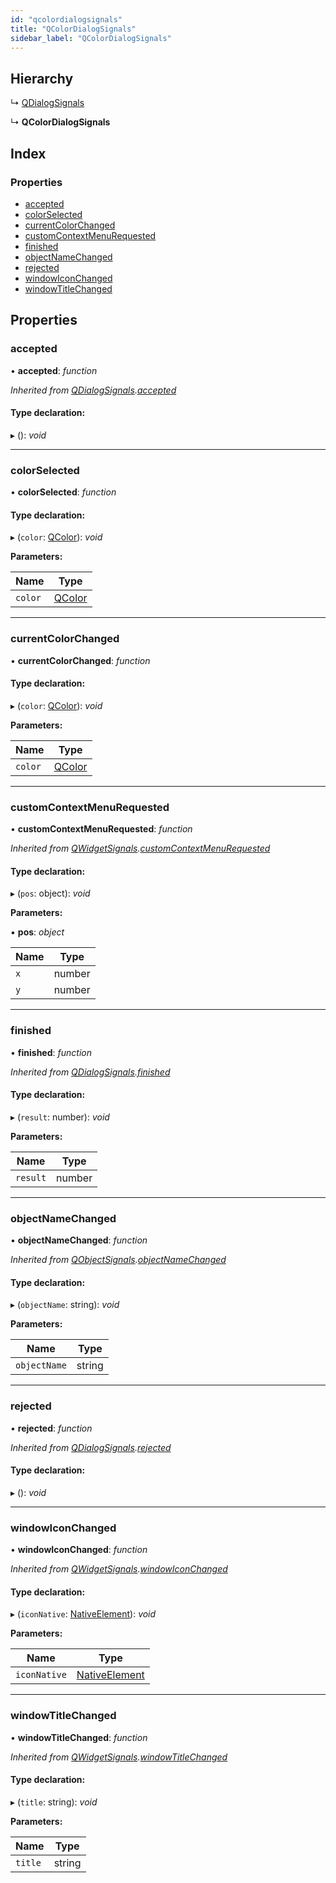 ```yaml
---
id: "qcolordialogsignals"
title: "QColorDialogSignals"
sidebar_label: "QColorDialogSignals"
---
```


## Hierarchy

  ↳ [QDialogSignals](qdialogsignals.md)

  ↳ **QColorDialogSignals**

## Index

### Properties

* [accepted](qcolordialogsignals.md#accepted)
* [colorSelected](qcolordialogsignals.md#colorselected)
* [currentColorChanged](qcolordialogsignals.md#currentcolorchanged)
* [customContextMenuRequested](qcolordialogsignals.md#customcontextmenurequested)
* [finished](qcolordialogsignals.md#finished)
* [objectNameChanged](qcolordialogsignals.md#objectnamechanged)
* [rejected](qcolordialogsignals.md#rejected)
* [windowIconChanged](qcolordialogsignals.md#windowiconchanged)
* [windowTitleChanged](qcolordialogsignals.md#windowtitlechanged)

## Properties

###  accepted

• **accepted**: *function*

*Inherited from [QDialogSignals](qdialogsignals.md).[accepted](qdialogsignals.md#accepted)*

#### Type declaration:

▸ (): *void*

___

###  colorSelected

• **colorSelected**: *function*

#### Type declaration:

▸ (`color`: [QColor](../classes/qcolor.md)): *void*

**Parameters:**

Name | Type |
------ | ------ |
`color` | [QColor](../classes/qcolor.md) |

___

###  currentColorChanged

• **currentColorChanged**: *function*

#### Type declaration:

▸ (`color`: [QColor](../classes/qcolor.md)): *void*

**Parameters:**

Name | Type |
------ | ------ |
`color` | [QColor](../classes/qcolor.md) |

___

###  customContextMenuRequested

• **customContextMenuRequested**: *function*

*Inherited from [QWidgetSignals](qwidgetsignals.md).[customContextMenuRequested](qwidgetsignals.md#customcontextmenurequested)*

#### Type declaration:

▸ (`pos`: object): *void*

**Parameters:**

▪ **pos**: *object*

Name | Type |
------ | ------ |
`x` | number |
`y` | number |

___

###  finished

• **finished**: *function*

*Inherited from [QDialogSignals](qdialogsignals.md).[finished](qdialogsignals.md#finished)*

#### Type declaration:

▸ (`result`: number): *void*

**Parameters:**

Name | Type |
------ | ------ |
`result` | number |

___

###  objectNameChanged

• **objectNameChanged**: *function*

*Inherited from [QObjectSignals](qobjectsignals.md).[objectNameChanged](qobjectsignals.md#objectnamechanged)*

#### Type declaration:

▸ (`objectName`: string): *void*

**Parameters:**

Name | Type |
------ | ------ |
`objectName` | string |

___

###  rejected

• **rejected**: *function*

*Inherited from [QDialogSignals](qdialogsignals.md).[rejected](qdialogsignals.md#rejected)*

#### Type declaration:

▸ (): *void*

___

###  windowIconChanged

• **windowIconChanged**: *function*

*Inherited from [QWidgetSignals](qwidgetsignals.md).[windowIconChanged](qwidgetsignals.md#windowiconchanged)*

#### Type declaration:

▸ (`iconNative`: [NativeElement](../globals.md#nativeelement)): *void*

**Parameters:**

Name | Type |
------ | ------ |
`iconNative` | [NativeElement](../globals.md#nativeelement) |

___

###  windowTitleChanged

• **windowTitleChanged**: *function*

*Inherited from [QWidgetSignals](qwidgetsignals.md).[windowTitleChanged](qwidgetsignals.md#windowtitlechanged)*

#### Type declaration:

▸ (`title`: string): *void*

**Parameters:**

Name | Type |
------ | ------ |
`title` | string |
